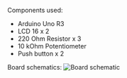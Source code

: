 Components used:
- Arduino Uno R3
- LCD 16 x 2
- 220 Ohm Resistor x 3 
- 10 kOhm Potentiometer
- Push button x 2 

Board schematics:
![Board schematic](https://github.com/lazicsrecko/arduino_projects/blob/main/led_operations/simple_lcd_message/lcd_message_circut_design.png)
